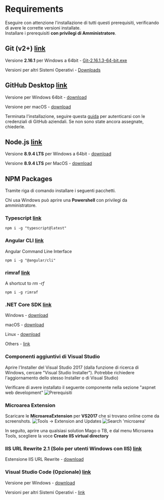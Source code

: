 

# Requirements

Eseguire con attenzione l'installazione di tutti questi prerequisiti, verificando di avere le corrette versioni installate.  
Installare i prerequisiti **con privilegi di Amministratore**.


## Git (v2+) [link](https://git-scm.com/)

Versione **2.16.1** per Windows a 64bit - [Git-2.16.1.3-64-bit.exe](https://github.com/git-for-windows/git/releases/download/v2.16.1.windows.3/Git-2.16.1.3-64-bit.exe)

Versioni per altri Sistemi Operativi - [Downloads](https://git-scm.com/downloads)

## GitHub Desktop [link](https://desktop.github.com/)

Versione per Windows 64bit - [download](https://central.github.com/deployments/desktop/desktop/latest/win32)

Versione per macOS  - [download](https://central.github.com/deployments/desktop/desktop/latest/darwin)

Terminata l'installazione, seguire questa [guida](https://help.github.com/desktop/guides/getting-started-with-github-desktop/authenticating-to-github/#platform-windows) per autenticarsi con le credenziali di GitHub aziendali. Se non sono state ancora assegnate, chiederle.

## Node.js [link](https://nodejs.org/)
  
Versione **8.9.4 LTS** per Windows a 64bit - [download](https://nodejs.org/dist/v8.9.4/node-v8.9.4-x64.msi)

Versione **8.9.4 LTS** per MacOS - [download](https://nodejs.org/dist/v8.9.4/node-v8.9.4.pkg)
 
## NPM Packages

Tramite riga di comando installare i seguenti pacchetti.

Chi usa Windows può aprire una **Powershell** con privilegi da amministratore.

### Typescript [link](https://www.typescriptlang.org)

```shell
npm i -g "typescript@latest"
```

### Angular CLI [link](https://cli.angular.io/)
Angular Command Line Interface

```shell
npm i -g "@angular/cli"
```

### rimraf [link](https://www.npmjs.com/package/rimraf)
A shortcut to *rm -rf*

```shell
npm i -g rimraf
```

### .NET Core SDK [link](https://www.microsoft.com/net/)

Windows - [download](https://www.microsoft.com/net/download/thank-you/dotnet-sdk-2.1.4-windows-x64-installer)

macOS - [download](https://www.microsoft.com/net/download/thank-you/dotnet-sdk-2.1.4-macos-x64-installer)

Linux - [download](https://www.microsoft.com/net/download/thank-you/dotnet-sdk-2.1.4-linux-x64-binaries)

Others - [link](https://www.microsoft.com/net/download/)

### Componenti aggiuntivi di Visual Studio
Aprire l'Installer del Visual Studio 2017 (dalla funzione di ricerca di Windows, cercare "Visual Studio Installer"). Potrebbe richiedere l'aggiornamento dello stesso Installer o di Visual Studio)

Verificare di avere installato il seguente componente nella sezione "aspnet web development"
![Prerequisiti](https://github.com/Microarea/Taskbuilder/blob/master/docs/img/Prerequisiti.png)

### Microarea Extension

Scaricare le **MicroareaExtension** per **VS2017** che si trovano online come da screenshots.
![Tools -> Extension and Updates](https://github.com/Microarea/Taskbuilder/blob/master/docs/img/microarea-extension-1.png)
![Search 'microarea'](https://github.com/Microarea/Taskbuilder/blob/master/docs/img/microarea-extension-2.jpg)

In seguito, aprire una qualsiasi solution Mago o TB, e dal menu Microarea Tools, scegliere la voce **Create IIS virtual directory**

### IIS URL Rewrite 2.1 (Solo per utenti Windows con IIS) [link](https://www.iis.net/downloads/microsoft/url-rewrite)

Estensione IIS URL Rewrite - [download](http://www.microsoft.com/web/handlers/webpi.ashx?command=getinstallerredirect&appid=urlrewrite2)

### Visual Studio Code (Opzionale) [link](http://code.visualstudio.com/) 
Versione per Windows - [download](https://go.microsoft.com/fwlink/?Linkid=852157)

Versioni per altri Sistemi Operativi - [link](https://code.visualstudio.com/Download)
